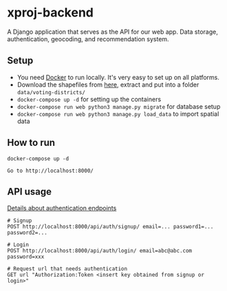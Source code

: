# xproj-backend

A Django application that serves as the API for our web app.
Data storage, authentication, geocoding, and recommendation system.

## Setup

- You need [Docker](https://www.docker.com/get-docker) to run locally. It's very easy to set up on all platforms.
- Download the shapefiles from [here](http://snugis.tistory.com/127), extract and put into a folder `data/voting-districts/`
- `docker-compose up -d` for setting up the containers
- `docker-compose run web python3 manage.py migrate` for database setup
- `docker-compose run web python3 manage.py load_data` to import spatial data

## How to run

    docker-compose up -d

    Go to http://localhost:8000/

## API usage

[Details about authentication endpoints](http://django-rest-auth.readthedocs.io/en/latest/api_endpoints.html)

    # Signup
    POST http://localhost:8000/api/auth/signup/ email=... password1=... password2=...
    
    # Login
    POST http://localhost:8000/api/auth/login/ email=abc@abc.com password=xxx

    # Request url that needs authentication
    GET url "Authorization:Token <insert key obtained from signup or login>"